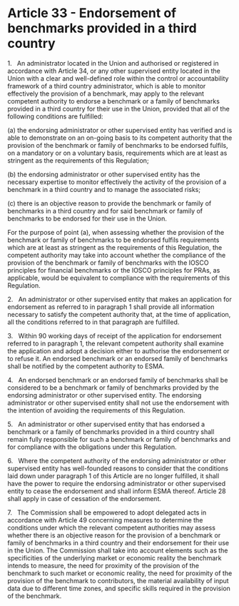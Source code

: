 # Article 33 - Endorsement of benchmarks provided in a third country


1.   An administrator located in the Union and authorised or registered in accordance with Article 34, or any other supervised entity located in the Union with a clear and well-defined role within the control or accountability framework of a third country administrator, which is able to monitor effectively the provision of a benchmark, may apply to the relevant competent authority to endorse a benchmark or a family of benchmarks provided in a third country for their use in the Union, provided that all of the following conditions are fulfilled:

(a) the endorsing administrator or other supervised entity has verified and is able to demonstrate on an on-going basis to its competent authority that the provision of the benchmark or family of benchmarks to be endorsed fulfils, on a mandatory or on a voluntary basis, requirements which are at least as stringent as the requirements of this Regulation;

(b) the endorsing administrator or other supervised entity has the necessary expertise to monitor effectively the activity of the provision of a benchmark in a third country and to manage the associated risks;

(c) there is an objective reason to provide the benchmark or family of benchmarks in a third country and for said benchmark or family of benchmarks to be endorsed for their use in the Union.

For the purpose of point (a), when assessing whether the provision of the benchmark or family of benchmarks to be endorsed fulfils requirements which are at least as stringent as the requirements of this Regulation, the competent authority may take into account whether the compliance of the provision of the benchmark or family of benchmarks with the IOSCO principles for financial benchmarks or the IOSCO principles for PRAs, as applicable, would be equivalent to compliance with the requirements of this Regulation.

2.   An administrator or other supervised entity that makes an application for endorsement as referred to in paragraph 1 shall provide all information necessary to satisfy the competent authority that, at the time of application, all the conditions referred to in that paragraph are fulfilled.

3.   Within 90 working days of receipt of the application for endorsement referred to in paragraph 1, the relevant competent authority shall examine the application and adopt a decision either to authorise the endorsement or to refuse it. An endorsed benchmark or an endorsed family of benchmarks shall be notified by the competent authority to ESMA.

4.   An endorsed benchmark or an endorsed family of benchmarks shall be considered to be a benchmark or family of benchmarks provided by the endorsing administrator or other supervised entity. The endorsing administrator or other supervised entity shall not use the endorsement with the intention of avoiding the requirements of this Regulation.

5.   An administrator or other supervised entity that has endorsed a benchmark or a family of benchmarks provided in a third country shall remain fully responsible for such a benchmark or family of benchmarks and for compliance with the obligations under this Regulation.

6.   Where the competent authority of the endorsing administrator or other supervised entity has well-founded reasons to consider that the conditions laid down under paragraph 1 of this Article are no longer fulfilled, it shall have the power to require the endorsing administrator or other supervised entity to cease the endorsement and shall inform ESMA thereof. Article 28 shall apply in case of cessation of the endorsement.

7.   The Commission shall be empowered to adopt delegated acts in accordance with Article 49 concerning measures to determine the conditions under which the relevant competent authorities may assess whether there is an objective reason for the provision of a benchmark or family of benchmarks in a third country and their endorsement for their use in the Union. The Commission shall take into account elements such as the specificities of the underlying market or economic reality the benchmark intends to measure, the need for proximity of the provision of the benchmark to such market or economic reality, the need for proximity of the provision of the benchmark to contributors, the material availability of input data due to different time zones, and specific skills required in the provision of the benchmark.
